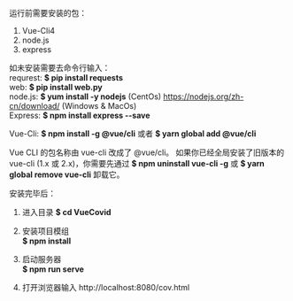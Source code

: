 运行前需要安装的包：<br>
1. Vue-Cli4
2. node.js
3. express

如未安装需要去命令行输入：<br>
requrest: **$ pip install requests** <br>
web:      **$ pip install web.py** <br>
node.js:  **$ yum install -y nodejs** (CentOs) https://nodejs.org/zh-cn/download/ (Windows & MacOs) <br>
Express:  **$ npm install express --save** <br>

Vue-Cli: **$ npm install -g @vue/cli** 或者 **$ yarn global add @vue/cli** <br>

Vue CLI 的包名称由 vue-cli 改成了 @vue/cli。 如果你已经全局安装了旧版本的 vue-cli (1.x 或 2.x)，你需要先通过 **$ npm uninstall vue-cli -g** 或 **$ yarn global remove vue-cli** 卸载它。<br>


安装完毕后：<br>
1. 进入目录
   **$ cd VueCovid** <br>
1. 安装项目模组<br>
   **$ npm install** <br>

2. 启动服务器 <br>
   **$ npm run serve** <br>

3. 打开浏览器输入 http://localhost:8080/cov.html <br>
